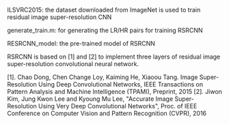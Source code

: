 ILSVRC2015: the dataset downloaded from ImageNet is used to train residual image super-resolution CNN 

generate_train.m: for generating the LR/HR pairs for training RSRCNN

RESRCNN_model: the pre-trained model of RSRCNN

RSRCNN is based on [1] and [2] to implement three layers of residual image super-resolution convolutional neural network.


[1]. Chao Dong, Chen Change Loy, Kaiming He, Xiaoou Tang. Image Super-Resolution Using Deep Convolutional Networks, IEEE Transactions on Pattern Analysis and Machine Intelligence (TPAMI), Preprint, 2015
[2]. Jiwon Kim, Jung Kwon Lee and Kyoung Mu Lee, "Accurate Image Super-Resolution Using Very Deep Convolutional Networks", Proc. of IEEE Conference on Computer Vision and Pattern Recognition (CVPR), 2016
